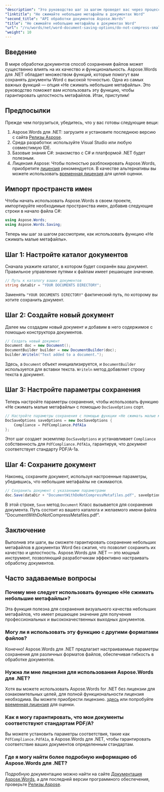 ```yaml
---
"description": "Это руководство шаг за шагом проведет вас через процесс использования функции «Не сжимать малые метафайлы», гарантируя сохранение целостности и качества ваших документов на протяжении всего процесса сохранения."
"linktitle": "Не сжимайте небольшие метафайлы в документах Word"
"second_title": "API обработки документов Aspose.Words"
"title": "Не сжимайте небольшие метафайлы в документах Word"
"url": "/ru/words/net/word-document-saving-options/do-not-compress-small-metafiles-word-documents/"
"weight": 10
---
```


## Введение

В мире обработки документов способ сохранения файлов может существенно влиять на их качество и функциональность. Aspose.Words для .NET обладает множеством функций, которые помогут вам сохранять документы Word с высокой точностью. Одна из самых важных функций — опция «Не сжимать небольшие метафайлы». Это руководство поможет вам использовать эту функцию, чтобы гарантировать целостность метафайлов. Итак, приступим!

## Предпосылки

Прежде чем погрузиться, убедитесь, что у вас готовы следующие вещи:

1. Aspose.Words для .NET: загрузите и установите последнюю версию с сайта [Релизы Aspose](https://releases.aspose.com/words/net/).
2. Среда разработки: используйте Visual Studio или любую совместимую IDE.
3. Базовые знания C#: знакомство с C# и платформой .NET будет полезным.
4. Лицензия Aspose: Чтобы полностью разблокировать Aspose.Words, приобретите [лицензия](https://purchase.aspose.com/buy) рекомендуется. В качестве альтернативы вы можете использовать [временная лицензия](https://purchase.aspose.com/temporary-license/) для целей оценки.

## Импорт пространств имен

Чтобы начать использовать Aspose.Words в своем проекте, импортируйте необходимые пространства имен, добавив следующие строки в начало файла C#:

```csharp
using Aspose.Words;
using Aspose.Words.Saving;
```

Теперь мы шаг за шагом рассмотрим, как использовать функцию «Не сжимать малые метафайлы».

## Шаг 1: Настройте каталог документов

Сначала укажите каталог, в котором будет сохранён ваш документ. Правильное управление путями к файлам имеет решающее значение.

```csharp
// Путь к каталогу ваших документов
string dataDir = "YOUR DOCUMENTS DIRECTORY";
```

Заменять `"YOUR DOCUMENTS DIRECTORY"` фактический путь, по которому вы хотите сохранить документ.

## Шаг 2: Создайте новый документ

Далее мы создадим новый документ и добавим в него содержимое с помощью конструктора документов.

```csharp
// Создать новый документ
Document doc = new Document();
DocumentBuilder builder = new DocumentBuilder(doc);
builder.Writeln("Text added to a document.");
```

Здесь, а `Document` объект инициализируется, и `DocumentBuilder` используется для вставки текста. `Writeln` метод добавляет строку текста в документ.

## Шаг 3: Настройте параметры сохранения

Теперь настройте параметры сохранения, чтобы использовать функцию «Не сжимать малые метафайлы» с помощью `DocSaveOptions` сорт.

```csharp
// Настройте параметры сохранения с помощью функции «Не сжимать малые метафайлы»
DocSaveOptions saveOptions = new DocSaveOptions {
    Compliance = PdfCompliance.PdfA1a
};
```

Этот шаг создает экземпляр `DocSaveOptions` и устанавливает `Compliance` собственность для `PdfCompliance.PdfA1a`, гарантируя, что документ соответствует стандарту PDF/A-1a.

## Шаг 4: Сохраните документ

Наконец, сохраните документ, используя настроенные параметры, убедившись, что небольшие метафайлы не сжимаются.

```csharp
// Сохранить документ с указанными параметрами
doc.Save(dataDir + "DocumentWithDoNotCompressMetafiles.pdf", saveOptions);
```

В этой строке, `Save` метод `Document` Класс вызывается для сохранения документа. Путь состоит из вашего каталога и желаемого имени файла "DocumentWithDoNotCompressMetafiles.pdf".

## Заключение

Выполнив эти шаги, вы сможете гарантировать сохранение небольших метафайлов в документах Word без сжатия, что позволит сохранить их качество и целостность. Aspose.Words для .NET — это мощный инструмент, позволяющий разработчикам эффективно настраивать обработку документов.

## Часто задаваемые вопросы

### Почему мне следует использовать функцию «Не сжимать небольшие метафайлы»?

Эта функция полезна для сохранения визуального качества небольших метафайлов, что имеет решающее значение для получения профессиональных и высококачественных выходных документов.

### Могу ли я использовать эту функцию с другими форматами файлов?

Конечно! Aspose.Words для .NET предлагает настраиваемые параметры сохранения для различных форматов файлов, обеспечивая гибкость в обработке документов.

### Нужна ли мне лицензия для использования Aspose.Words для .NET?

Хотя вы можете использовать Aspose.Words for .NET без лицензии для ознакомительных целей, для полной функциональности лицензия необходима. Вы можете приобрести лицензию. [здесь](https://purchase.aspose.com/buy) или попробуйте [временная лицензия](https://purchase.aspose.com/temporary-license/) для оценки.

### Как я могу гарантировать, что мои документы соответствуют стандартам PDF/A?

Вы можете установить параметры соответствия, такие как `PdfCompliance.PdfA1a`, в Aspose.Words для .NET, чтобы гарантировать соответствие ваших документов определенным стандартам.

### Где я могу найти более подробную информацию об Aspose.Words для .NET?

Подробную документацию можно найти на сайте [Документация Aspose.Words](https://reference.aspose.com/words/net/), а для последней версии программного обеспечения, проверьте [Релизы Aspose](https://releases.aspose.com/words/net/).